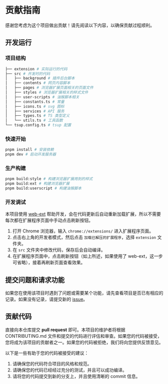 # 贡献指南

感谢您考虑为这个项目做出贡献！请先阅读以下内容，以确保贡献过程顺利。

## 开发运行

### 项目结构

```bash
├── extension # 实际运行的代码
├── src # 开发时的代码
│   ├── background # 插件后台脚本
│   ├── contents # 网页内容脚本
│   ├── pages # 浏览器扩展页面相关的页面文件
│   ├── styles # 浏览器扩展相关的样式文件
│   ├── user-scripts # 油猴脚本相关
│   ├── constants.ts # 常量
│   ├── icons.ts # svg 图标
│   ├── services # API 服务
│   ├── types.ts # TS 类型定义
│   └── utils.ts # 工具函数
└── tsup.config.ts # tsup 配置
```

### 快速开始

```bash
pnpm install # 安装依赖
pnpm dev # 启动开发服务器
```

### 生产构建

```bash
pnpm build:style # 构建浏览器扩展用到的样式
pnpm build:ext # 构建浏览器扩展
pnpm build:userscript # 构建油猴脚本
```

### 开发调试

本项目使用 [web-ext](https://github.com/mozilla/web-ext) 帮助开发，会在代码更新后自动重新加载扩展，所以不需要每次都在扩展程序页面中手动点击刷新按钮。

1. 打开 Chrome 浏览器，输入 `chrome://extensions/` 进入扩展程序页面。
2. 点击右上角的开发者模式，然后点击 `加载已解压的扩展程序`，选择 `extension` 文件夹。
3. 在 `src` 文件夹中修改代码，保存后会自动编译。
4. 在扩展程序页面中，点击刷新按钮（如上所述，如果使用了 web-ext，这一步可省略），接着再刷新页面查看效果。

## 提交问题和请求功能

如果您在使用该项目时遇到了问题或需要某个功能，请先查看项目是否已有相应的记录。如果没有记录，请提交新的 [issue](https://github.com/coolpace/V2EX_Polish/issues)。

## 贡献代码

直接向本仓库提交 **pull request** 即可。本项目的维护者将根据 CONTRIBUTING.md 文件和提交的代码进行评估和审查。如果您的代码被接受，您将成为该项目的贡献者之一。如果您的代码被拒绝，我们将向您提供反馈意见。

以下是一些有助于您的代码被接受的建议：

1. 请确保您的代码符合项目的风格和规范。
2. 请确保您的代码已经经过充分的测试，并且可以成功编译。
3. 请将您的代码提交到新的分支上，并且使用清晰的 commit 信息。
